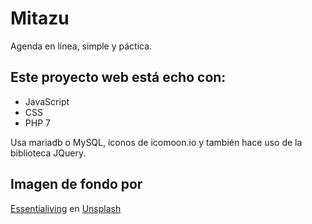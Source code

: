 # Mitazu
Agenda en línea, simple y páctica.

Este proyecto web está echo con:
-----------------------------------------------------------------------------
 - JavaScript
 - CSS
 - PHP 7

Usa mariadb o MySQL, iconos de icomoon.io y también hace uso de la biblioteca JQuery.

Imagen de fondo por
-----------------------------------------------------------------------------
<a id="un_pic" href="https://unsplash.com/@essentialiving" target="_blank">Essentialiving</a> en <a id="un_pic" href="https://unsplash.com" target="_blank">Unsplash</a>
